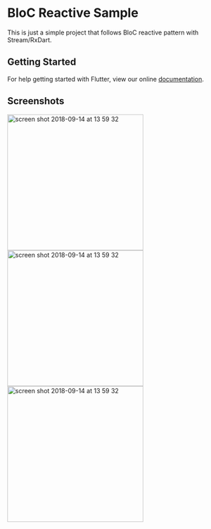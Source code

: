# BloC Reactive Sample

This is just a simple project that follows BloC reactive pattern with Stream/RxDart.

## Getting Started

For help getting started with Flutter, view our online
[documentation](https://flutter.io/).

## Screenshots

<img width="309" alt="screen shot 2018-09-14 at 13 59 32" src="https://user-images.githubusercontent.com/4993276/45564356-900f7400-b826-11e8-8939-89cceb1e4a3a.png">

<img width="309" alt="screen shot 2018-09-14 at 13 59 32" src="https://user-images.githubusercontent.com/4993276/45564354-900f7400-b826-11e8-9eb1-9ab97f26c756.png">

<img width="309" alt="screen shot 2018-09-14 at 13 59 32" src="https://user-images.githubusercontent.com/4993276/45564355-900f7400-b826-11e8-8d47-54702f09504d.png">

